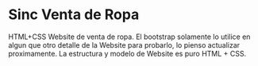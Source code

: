 # Sinc Venta de Ropa
HTML+CSS Website de venta de ropa. 
El bootstrap solamente lo utilice en algun que otro detalle de la Website para probarlo, lo pienso actualizar proximamente. La estructura y modelo de Website es puro HTML + CSS.
